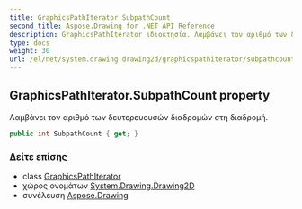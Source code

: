 ```yaml
---
title: GraphicsPathIterator.SubpathCount
second_title: Aspose.Drawing for .NET API Reference
description: GraphicsPathIterator ιδιοκτησία. Λαμβάνει τον αριθμό των δευτερευουσών διαδρομών στη διαδρομή.
type: docs
weight: 30
url: /el/net/system.drawing.drawing2d/graphicspathiterator/subpathcount/
---
```

## GraphicsPathIterator.SubpathCount property

Λαμβάνει τον αριθμό των δευτερευουσών διαδρομών στη διαδρομή.

```csharp
public int SubpathCount { get; }
```

### Δείτε επίσης

* class [GraphicsPathIterator](../)
* χώρος ονομάτων [System.Drawing.Drawing2D](../../graphicspathiterator/)
* συνέλευση [Aspose.Drawing](../../../)


